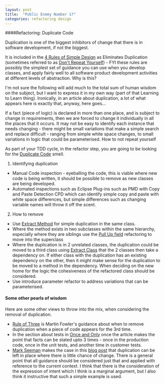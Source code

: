 ```yaml
---
layout: post
title:  "Public Enemy Number 1?"
categories: refactoring design
---
```


####Refactoring: Duplicate Code

Duplication is one of the biggest inhibitors of change that there is in software development, if not the biggest.

It is included in the [4 Rules of Simple Design](http://wiki.c2.com/?XpSimplicityRules) as Eliminates Duplication (sometimes referred to as [Don't Repeat Yourself](http://wiki.c2.com/?DontRepeatYourself)) - FYI these rules are possibly the simplest set of guidance you can use when you develop classes, and apply fairly well to all software product development activities at different levels of abstraction.
Why is this?

I'm not sure the following will add much to the total sum of human wisdom on the subject, but I want to express it in my own way (part of that Learning to Learn thing). Ironically, in an article about duplication, a lot of what appears here is exactly that, anyway, here goes...

If a fact (piece of logic) is declared in more than one place, and is subject to change in requirements, then we are forced to change it individually in all the places that it occurs. It may not be easy to identify each instance that needs changing - there might be small variations that make a simple search and replace difficult - ranging from simple white space changes, to small variations in logic that could be parameterised.
How to not repeat yourself

As part of your TDD cycle, in the refactor step, you are going to be looking for the [Duplicate Code](https://en.wikipedia.org/wiki/Code_smell) smell.

1. Identifying duplication

- Manual Code inspection - eyeballing the code, this is viable where new code is being written, it should be possible to remove as new classes are being developed.
- Automated inspections such as Eclipse Plug-ins such as PMD with Copy and Paste Detection CPD which can identify simple copy and paste with white space differences, but simple differences such as changing variable names will throw it off the scent.

2. How to remove

- Use [Extract Method](https://refactoring.com/catalog/extractFunction.html) for simple duplication in the same class.
- Where the method exists in two subclasses within the same hierarchy, especially where they are siblings use the [Pull Up field](https://www.refactoring.com/catalog/pullUpField.html) refactoring to move into the superclass
- Where the duplication is in 2 unrelated classes, the duplication could be moved to a third class using [Extract Class](https://www.refactoring.com/catalog/extractClass.html) that the 2 classes then take a dependency on. If either class with the duplication has an existing dependency on the other, then it might make sense for the duplication to be moved to a method in the dependency. When deciding on the new home for the logic the cohesiveness of the refactored class should be considered.
- Use introduce parameter refactor to address variations that can be parameterised.

#### Some other pearls of wisdom

Here are some other views to throw into the mix, when considering the removal of duplication.

- [Rule of Three](https://en.wikipedia.org/wiki/Rule_of_three_(computer_programming)) is Martin Fowler's guidance about when to remove duplication when a piece of code appears for the 3rd time. 
- In the section about tests in [Once and Only](http://c2.com/xp/OnceAndOnlyOnce.html) once the article makes the point that facts can be stated upto 3 times - once in the production code, once in the unit tests, and another time in customer tests.
- [Mark Seeman](https://blog.ploeh.dk/) makes the case in this [blog post](https://blog.ploeh.dk/2014/08/07/why-dry/) that duplication can be left in place where there is little chance of change. There is a general point that all guidance should be considered just that and applied with reference to the current context. I think that there is the consideration of the expression of intent which I think is a marginal argument, but I also think it instructive that such a simple example is used.
